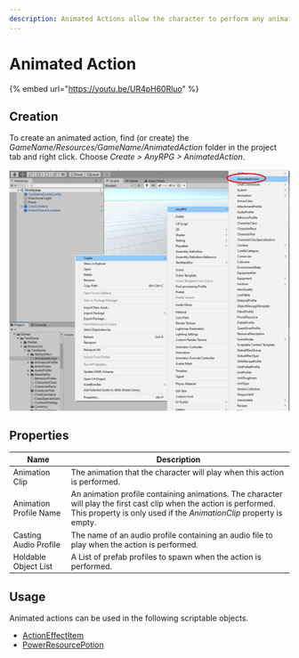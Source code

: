 ```yaml
---
description: Animated Actions allow the character to perform any animation.
---
```


# Animated Action

{% embed url="https://youtu.be/UR4pH60Rluo" %}

## Creation

To create an animated action, find (or create) the _GameName/Resources/GameName/AnimatedAction_ folder in the project tab and right click.  Choose _Create > AnyRPG > AnimatedAction_.

![](<../.gitbook/assets/image (99).png>)

## Properties

| Name                   | Description                                                                                                                                                                                  |
| ---------------------- | -------------------------------------------------------------------------------------------------------------------------------------------------------------------------------------------- |
| Animation Clip         | The animation that the character will play when this action is performed.                                                                                                                    |
| Animation Profile Name | An animation profile containing animations.  The character will play the first cast clip when the action is performed.  This property is only used if the _AnimationClip_ property is empty. |
| Casting Audio Profile  | The name of an audio profile containing an audio file to play when the action is performed.                                                                                                  |
| Holdable Object List   | A List of prefab profiles to spawn when the action is performed.                                                                                                                             |

## Usage

Animated actions can be used in the following scriptable objects.

* [ActionEffectItem](items/action-effect-item.md)
* [PowerResourcePotion](items/power-resource-potion.md)
